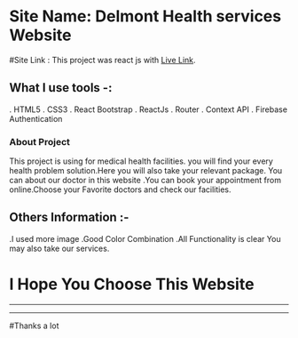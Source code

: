 # Site Name: Delmont Health services Website 
#Site Link :  This project was react js with [Live Link](https://delmont-service.web.app).

## What I use tools -:
. HTML5
. CSS3
. React Bootstrap
. ReactJs
. Router
. Context API
. Firebase Authentication
### About Project
This project is using for medical health facilities. you will find your every health problem solution.Here you will also take your relevant package. You can about our doctor in this website .You can book your appointment from online.Choose your Favorite doctors and check our facilities. 

## Others Information :-
.I used more image 
.Good Color Combination 
.All Functionality is clear 
You may also take our services.

# I Hope You Choose This Website
-----------------------------------------------------------------------
----------------------------------------------------------------------
#Thanks  a lot 